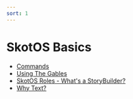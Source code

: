 ```yaml
---
sort: 1
---
```

# SkotOS Basics

* [Commands](./Commands.md)
* [Using The Gables](Prod_Gables.md)
* [SkotOS Roles - What's a StoryBuilder?](./Roles.md)
* [Why Text?](Why_Text.md)
